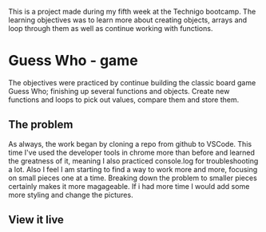 This is a project made during my fifth week at the Technigo bootcamp. The learning objectives was to learn more about creating objects, arrays and loop through them as well as continue working with functions.

# Guess Who - game

The objectives were practiced by continue building the classic board game Guess Who; finishing up several functions and objects. Create new functions and loops to pick out values, compare them and store them.

## The problem

As always, the work began by cloning a repo from github to VSCode. This time I've used the developer tools in chrome more than before and learned the greatness of it, meaning I also practiced console.log for troubleshooting a lot. Also I feel I am starting to find a way to work more and more, focusing on small pieces one at a time. Breaking down the problem to smaller pieces certainly makes it more magageable. If i had more time I would add some more styling and change the pictures.

## View it live


